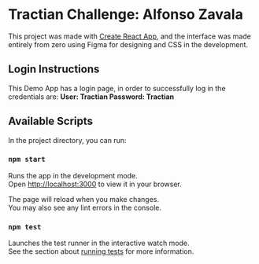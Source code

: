 
# Tractian Challenge: Alfonso Zavala

This project was made with [Create React App](https://github.com/facebook/create-react-app), and the interface was made entirely from zero using Figma for designing and CSS in the development.

## Login Instructions
This Demo App has a login page, in order to successfully log in the credentials are:
**User: Tractian
Password: Tractian**

## Available Scripts

In the project directory, you can run:

### `npm start`

Runs the app in the development mode.\
Open [http://localhost:3000](http://localhost:3000) to view it in your browser.

The page will reload when you make changes.\
You may also see any lint errors in the console.

### `npm test`

Launches the test runner in the interactive watch mode.\
See the section about [running tests](https://facebook.github.io/create-react-app/docs/running-tests) for more information.
##


